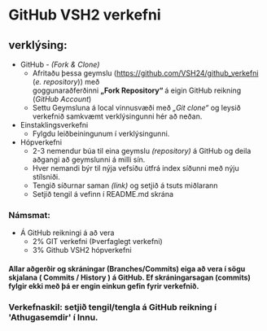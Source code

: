 
# GitHub VSH2 verkefni 

## verklýsing:

*	GitHub - <i>(Fork & Clone) </i>
	*	Afritaðu þessa geymslu (https://github.com/VSH24/github_verkefni (<i>e. repository</i>)) með<br> goggunaraðferðinni <b> „Fork Repository“ </b>  á eigin GitHub reikning (<i>GitHub Account</i>) 
	*	Settu Geymsluna á local vinnusvæði með <i>„Git clone“</i> og leysið verkefnið samkvæmt verklýsingunni hér að neðan.
*	Einstaklingsverkefni
	*	Fylgdu leiðbeiningunum í verklýsingunni.
*	Hópverkefni
	*	2-3 nemendur búa til eina geymslu <i>(repository)</i> á GitHub og deila aðgangi að geymslunni á milli sín.  
	*	Hver nemandi býr til nýja vefsíðu útfrá index síðunni með nýju stílsniði.
	*	Tengið síðurnar saman <i>(link)</i> og setjið á tsuts miðlarann 
	* 	Setjið tengil á vefinn í README.md skrána

### Námsmat:
*	Á GitHub reikningi á að vera 
	*	2%	GIT verkefni (Þverfaglegt verkefni)
	*	3%	Github VSH2 hópverkefni 

#### Allar aðgerðir og skráningar (Branches/Commits) eiga að vera í sögu skjalana ( Commits / History ) á GitHub. Ef skráningarsagan (commits) fylgir ekki með þá er engin einkun gefin fyrir verkefnið.  

### Verkefnaskil: setjið tengil/tengla á GitHub reikning í 'Athugasemdir' í Innu. 